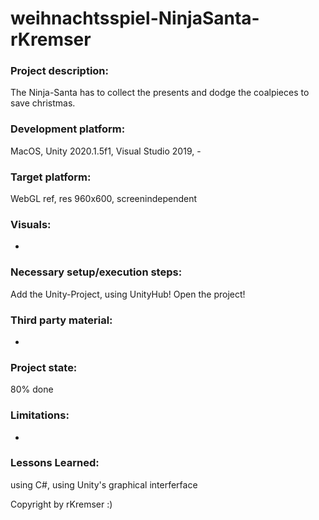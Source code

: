 # weihnachtsspiel-NinjaSanta-rKremser

### Project description: 
The Ninja-Santa has to collect the presents and dodge the coalpieces to save christmas.

### Development platform: 
MacOS, Unity 2020.1.5f1, Visual Studio 2019, -

### Target platform: 
WebGL ref, res 960x600, screenindependent

### Visuals: 
-

### Necessary setup/execution steps:
Add the Unity-Project, using UnityHub! Open the project!

### Third party material: 
-

### Project state: 
80% done

### Limitations: 
-

### Lessons Learned: 
using C#, using Unity's graphical interferface

Copyright by rKremser :)
